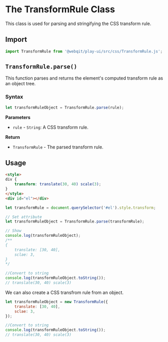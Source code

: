 # The TransformRule Class
This class is used for parsing and stringifying the CSS transform rule.

## Import

```js
import TransformRule from '@webqit/play-ui/src/css/TransformRule.js';
```

## `TransformRule.parse()`
This function parses and returns the element's computed transform rule as an object tree.

### Syntax

```js
let transformRuleObject = TransformRule.parse(rule);
```

**Parameters**
+ `rule` - `String`: A CSS transform rule.

**Return**
+ `TransformRule` - The parsed transform rule.

## Usage

```html
<style>
div {
    transform: translate(30, 40) scale(3);
}
</style>
<div id="el"></div>
```

```js
let transformRule = document.querySelector('#el').style.transform;

// Set attribute
let transformRuleObject = TransformRule.parse(transformRule);

// Show
console.log(transformRuleObject);
/**
{
    translate: [30, 40],
    sclae: 3,
}
*/

//Convert to string
console.log(transformRuleObject.toString());
// translate(30, 40) scale(3)
```

We can also create a CSS transfrom rule from an object.

```js
let transformRuleObject = new TransformRule({
    translate: [30, 40],
    sclae: 3,
});

//Convert to string
console.log(transformRuleObject.toString());
// translate(30, 40) scale(3)
```
